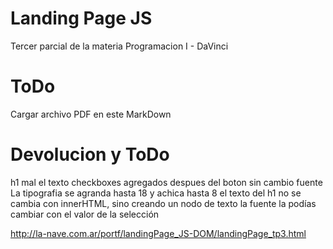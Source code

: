 Landing Page JS
===============
Tercer parcial  de la materia Programacion I -  DaVinci

ToDo
====
Cargar archivo PDF en este MarkDown

Devolucion y ToDo
================
h1 mal el texto
checkboxes agregados despues del boton
sin cambio fuente
La tipografia se agranda hasta 18 y achica hasta 8
el texto del h1 no se cambia con innerHTML, sino creando un nodo de texto
la fuente la podías cambiar con el valor de la selección

http://la-nave.com.ar/portf/landingPage_JS-DOM/landingPage_tp3.html
